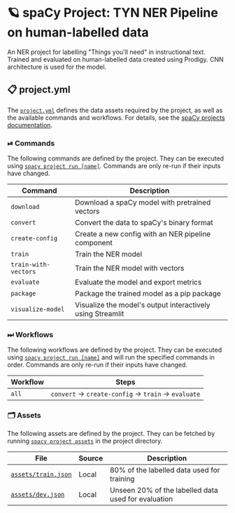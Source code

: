 <!-- SPACY PROJECT: AUTO-GENERATED DOCS START (do not remove) -->

# 🪐 spaCy Project: TYN NER Pipeline on human-labelled data 

An NER project for labelling "Things you'll need" in instructional text. Trained and evaluated on human-labelled data created using Prodigy. CNN architecture is used for the model.

## 📋 project.yml

The [`project.yml`](project.yml) defines the data assets required by the
project, as well as the available commands and workflows. For details, see the
[spaCy projects documentation](https://spacy.io/usage/projects).

### ⏯ Commands

The following commands are defined by the project. They
can be executed using [`spacy project run [name]`](https://spacy.io/api/cli#project-run).
Commands are only re-run if their inputs have changed.

| Command | Description |
| --- | --- |
| `download` | Download a spaCy model with pretrained vectors |
| `convert` | Convert the data to spaCy's binary format |
| `create-config` | Create a new config with an NER pipeline component |
| `train` | Train the NER model |
| `train-with-vectors` | Train the NER model with vectors |
| `evaluate` | Evaluate the model and export metrics |
| `package` | Package the trained model as a pip package |
| `visualize-model` | Visualize the model's output interactively using Streamlit |

### ⏭ Workflows

The following workflows are defined by the project. They
can be executed using [`spacy project run [name]`](https://spacy.io/api/cli#project-run)
and will run the specified commands in order. Commands are only re-run if their
inputs have changed.

| Workflow | Steps |
| --- | --- |
| `all` | `convert` &rarr; `create-config` &rarr; `train` &rarr; `evaluate` |

### 🗂 Assets

The following assets are defined by the project. They can
be fetched by running [`spacy project assets`](https://spacy.io/api/cli#project-assets)
in the project directory.

| File | Source | Description |
| --- | --- | --- |
| [`assets/train.json`](assets/train.json) | Local | 80% of the labelled data used for training |
| [`assets/dev.json`](assets/dev.json) | Local | Unseen 20% of the labelled data used for evaluation |

<!-- SPACY PROJECT: AUTO-GENERATED DOCS END (do not remove) -->
